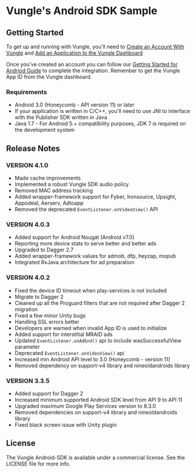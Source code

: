 # Vungle's Android SDK Sample

## Getting Started
To get up and running with Vungle, you'll need to [Create an Account With Vungle](https://v.vungle.com/dashboard) and [Add an Application to the Vungle Dashboard](https://support.vungle.com/hc/en-us/articles/210468678)

Once you've created an account you can follow our [Getting Started for Andriod Guide](https://support.vungle.com/hc/en-us/articles/204222794-Get-started-with-Vungle-Android-SDK) to complete the integration. Remember to get the Vungle App ID from the Vungle dashboard.

### Requirements
* Android 3.0 (Honeycomb - API version 11) or later
* If your application is written in C/C++, you'll need to use JNI to interface with the Publisher SDK written in Java
* Java 1.7 - For Android 5.+ compatibility purposes, JDK 7 is required on the development system 

## Release Notes
### VERSION 4.1.0
* Made cache improvements
* Implemented a robust Vungle SDK audio policy
* Removed MAC address tracking
* Added wrapper-framework support for Fyber, Ironsource, Upsight, Appodeal, Aerserv, Adtoapp
* Removed the deprecated `EventListener.onVideoView()` API

### VERSION 4.0.3
* Added support for Android Nougat (Android v7.0)
* Reporting more device stats to serve better and better ads
* Upgraded to Dagger 2.7
* Added wrapper-framework values for admob, dfp, heyzap, mopub
* Integrated RxJava architecture for ad preparation

### VERSION 4.0.2
* Fixed the device ID timeout when play-services is not included
* Migrate to Dagger 2
* Cleaned up all the Proguard filters that are not required after Dagger 2 migration
* Fixed a few minor Unity bugs
* Handling SSL errors better
* Developers are warned when invalid App ID is used to initialize
* Added support for interstitial MRAID ads
* Updated `EventListener.onAdEnd()` api to include wasSuccessfulView parameter
* Deprecated `EventListener.onVideoView()` api
* Increased min Android API level to 3.0 (Honeycomb - version 11)
* Removed dependency on support-v4 library and nineoldandroids library

### VERSION 3.3.5
* Added support for Dagger 2
* Increased minimum supported Android SDK level from API 9 to API 11
* Upgraded maximum Google Play Services version to 8.3.0
* Removed dependencies on support-v4 library and nineoldandroids library
* Fixed black screen issue with Unity plugin

## License
The Vungle Android-SDK is available under a commercial license. See the LICENSE file for more info.
